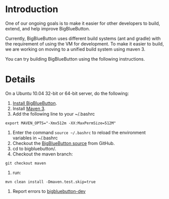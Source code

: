 # Introduction #

One of our ongoing goals is to make it easier for other developers to build, extend, and help improve BigBlueButton.

Currently, BigBlueButton uses different build systems (ant and gradle) with the requirement of using the VM for development.  To make it easier to build, we are working on moving to a unified build system using maven 3.

You can try building BigBlueButton using the following instructions.


# Details #

On a Ubuntu 10.04 32-bit or 64-bit server, do the following:

  1. [Install BigBlueButton](InstallationUbuntu.md).
  1. Install [Maven 3](http://maven.apache.org/download.html).
  1. Add the following line to your ~/.bashrc
```
export MAVEN_OPTS="-Xmx512m -XX:MaxPermSize=512M"
```
  1. Enter the command `source ~/.bashrc` to reload the environment variables in ~/.bashrc
  1. Checkout the [BigBlueButton source](https://github.com/bigbluebutton/bigbluebutton) from GitHub.
  1. cd to bigbluebutton/.
  1. Checkout the maven branch:
```
git checkout maven
```
  1. run:
```
mvn clean install -Dmaven.test.skip=true
```
  1. Report errors to [bigbluebutton-dev](http://groups.google.com/group/bigbluebutton-dev)